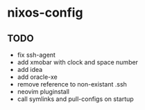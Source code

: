 # nixos-config

## TODO
- fix ssh-agent
- add xmobar with clock and space number
- add idea
- add oracle-xe
- remove reference to non-existant .ssh
- neovim pluginstall
- call symlinks and pull-configs on startup


